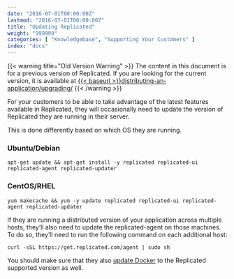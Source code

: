 ```yaml
---
date: "2016-07-01T00:00:00Z"
lastmod: "2016-07-01T00:00:00Z"
title: "Updating Replicated"
weight: "999999"
categories: [ "Knowledgebase", "Supporting Your Customers" ]
index: "docs"
---
```


{{< warning title="Old Version Warning" >}}
The content in this document is for a previous version of Replicated. If you are looking
for the current version, it is available at
<a href="{{< baseurl >}}docs/distributing-an-application/upgrading/">{{< baseurl >}}distributing-an-application/upgrading/</a>
{{< /warning >}}

For your customers to be able to take advantage of the latest features available in
Replicated, they will occasionally need to update the version of Replicated they are
running in their server.

This is done differently based on which OS they are running.

### Ubuntu/Debian
```shell
apt-get update && apt-get install -y replicated replicated-ui replicated-agent replicated-updater
```

### CentOS/RHEL
```shell
yum makecache && yum -y update replicated replicated-ui replicated-agent replicated-updater
```

If they are running a distributed version of your application across multiple hosts, they’ll also need to update the replicated-agent on those machines. To do so, they’ll need to run the following command on each additional host:

```shell
curl -sSL https://get.replicated.com/agent | sudo sh
```

You should make sure that they also [update Docker](https://docs.docker.com/engine/installation/)
to the Replicated supported version as well.
